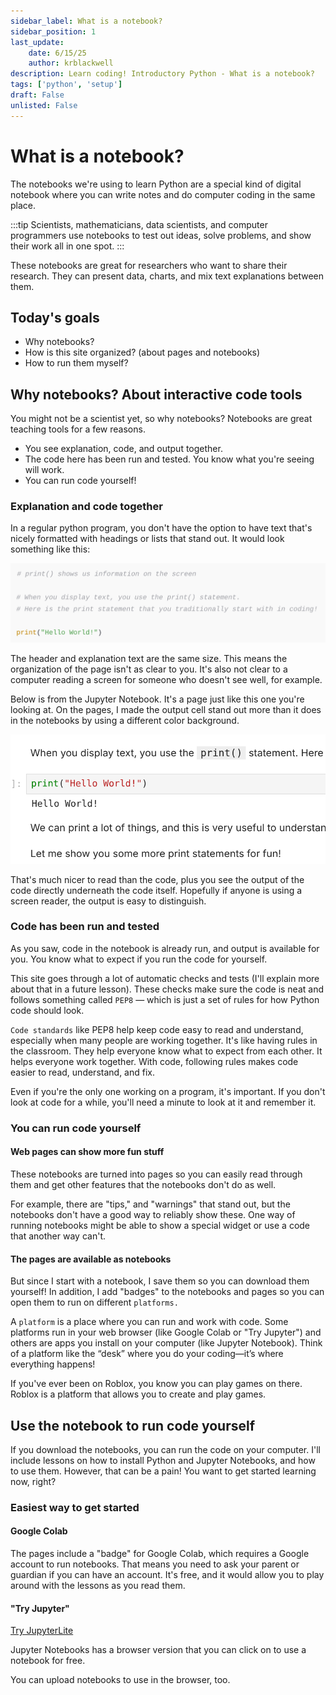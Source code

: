 ```yaml
---
sidebar_label: What is a notebook?
sidebar_position: 1
last_update:
    date: 6/15/25
    author: krblackwell
description: Learn coding! Introductory Python - What is a notebook?
tags: ['python', 'setup']
draft: False
unlisted: False
---
```


# What is a notebook?

The notebooks we're using to learn Python are a special kind of digital notebook where you can write notes and do computer coding in the same place.

:::tip
Scientists, mathematicians, data scientists, and computer programmers use notebooks to test out ideas, solve problems, and show their work all in one spot.
:::

These notebooks are great for researchers who want to share their research. They can present data, charts, and mix text explanations between them.

## Today's goals

- Why notebooks?
- How is this site organized? (about pages and notebooks)
- How to run them myself?

## Why notebooks? About interactive code tools

You might not be a scientist yet, so why notebooks? Notebooks are great teaching tools for a few reasons.

- You see explanation, code, and output together.
- The code here has been run and tested. You know what you're seeing will work.
- You can run code yourself!

### Explanation and code together

In a regular python program, you don't have the option to have text that's nicely formatted with headings or lists that stand out. It would look something like this:

![Screenshot of Python code with comments. It says the same thing as the print lesson. There is a header and explanatory text but they're the same size and color. Underneath that is Python code but no output.](/img/python/00-get-set-up/notebook-alternative-print.png)

The header and explanation text are the same size. This means the organization of the page isn't as clear to you. It's also not clear to a computer reading a screen for someone who doesn't see well, for example.

Below is from the Jupyter Notebook. It's a page just like this one you're looking at. On the pages, I made the output cell stand out more than it does in the notebooks by using a different color background.

![Screenshot of another lesson that shows a distinct header, separate explanatory text, code and output. The code and output also are visually distinct.](/img/python/00-get-set-up/from-lesson-print.png)

That's much nicer to read than the code, plus you see the output of the code directly underneath the code itself. Hopefully if anyone is using a screen reader, the output is easy to distinguish.

### Code has been run and tested

As you saw, code in the notebook is already run, and output is available for you. You know what to expect if you run the code for yourself.

This site goes through a lot of automatic checks and tests (I'll explain more about that in a future lesson). These checks make sure the code is neat and follows something called `PEP8` — which is just a set of rules for how Python code should look.

`Code standards` like PEP8 help keep code easy to read and understand, especially when many people are working together. It's like having rules in the classroom. They help everyone know what to expect from each other. It helps everyone work together. With code, following rules makes code easier to read, understand, and fix.

Even if you're the only one working on a program, it's important. If you don't look at code for a while, you'll need a minute to look at it and remember it.

### You can run code yourself

#### Web pages can show more fun stuff

These notebooks are turned into pages so you can easily read through them and get other features that the notebooks don't do as well.

For example, there are "tips," and "warnings" that stand out, but the notebooks don't have a good way to reliably show these. One way of running notebooks might be able to show a special widget or use a code that another way can't.

#### The pages are available as notebooks

But since I start with a notebook, I save them so you can download them yourself! In addition, I add "badges" to the notebooks and pages so you can open them to run on different `platforms.`

A `platform` is a place where you can run and work with code. Some platforms run in your web browser (like Google Colab or "Try Jupyter") and others are apps you install on your computer (like Jupyter Notebook). Think of a platform like the “desk” where you do your coding—it’s where everything happens!

If you've ever been on Roblox, you know you can play games on there. Roblox is a platform that allows you to create and play games.

## Use the notebook to run code yourself

If you download the notebooks, you can run the code on your computer. I'll include lessons on how to install Python and Jupyter Notebooks, and how to use them. However, that can be a pain! You want to get started learning now, right?

### Easiest way to get started

#### Google Colab

The pages include a "badge" for Google Colab, which requires a Google account to run notebooks. That means you need to ask your parent or guardian if you can have an account. It's free, and it would allow you to play around with the lessons as you read them.

#### "Try Jupyter"

[Try JupyterLite](https://jupyter.org/try)

Jupyter Notebooks has a browser version that you can click on to use a notebook for free.

You can upload notebooks to use in the browser, too.
